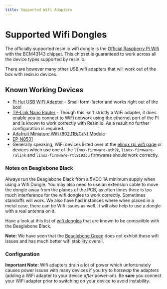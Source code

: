 ```yaml
---
title: Supported Wifi Adapters
---
```


# Supported Wifi Dongles

The officially supported resin.io wifi dongle is the [Official Raspberry Pi Wifi][rpi-official-wifi] with the BCM43143 chipset.
This chipset is guaranteed to work across all the device types supported by resin.io.

There are however many other USB wifi adapters that will work out of the box with resin.io devices.
## Known Working Devices

* [Pi Hut USB WiFi Adapter][pi-hut-usb] - Small form-factor and works right out
  of the box!
* [TP-Link Nano Router][nano-router] - Though this isn't strictly a WiFi
  adapter, it does enable you to connect to WiFi network using the ethernet port
  of the Pi and is known to work correctly with Resin.io. As a result no further
  configuration is required.
* [Adafruit Miniature Wifi (802.11B/G/N) Module][adafruit]
* [EP-N8531][epn8531]
* Generally speaking, WiFi devices listed over at the [elinux rpi wifi page][elinux] or devices which use one of the `linux-firmware-ath9k`, `linux-firmware-ralink` and `linux-firmware-rtl8192cu` firmwares should work correctly.

### Notes on Beaglebone Black

Always run the Beaglebone Black from a 5VDC 1A minimum supply when using a Wifi Dongle. You may also need to use an extension cable to move the dongle away from the planes of the PCB, as often times there is too much interference for the wifi dongles to work correctly. Sometimes standoffs will work. We also have had instances where when placed in a metal case, there can be Wifi issues as well. It will also help to use a dongle with a real antenna on it.

Have a look at this list of [wifi dongles][bbb-wifi-list] that are known to be compatible with the Beaglebone Black.

__Note:__ We have seen that the [Beaglebone Green][beaglebone-green-link] does not exhibit these wifi issues and has much better wifi
stability overall.

### Configuration

__Important Note:__ Wifi adapters drain a lot of power which unfortunately
causes power issues with many devices if you try to *hotswap* the adapters
(adding a WiFi adapter to your device *after* power-on). Be __sure__ you connect
your WiFi adapter prior to switching on your device to avoid instability.


[rpi]:http://www.raspberrypi.org/
[nano-router]:http://www.amazon.com/TP-LINK-TL-WR702N-Wireless-Repeater-150Mpbs/dp/B007PTCFFW
[adafruit]:http://www.adafruit.com/products/814
[epn8531]:http://www.amazon.com/BestDealUSA-EP-N8531-150Mbps-802-11n-Wireless/dp/B00AT7S060
[elinux]:http://elinux.org/RPi_USB_Wi-Fi_Adapters
[pi-hut-usb]:http://thepihut.com/products/usb-wifi-adapter-for-the-raspberry-pi
[bbb-wifi-list]:http://elinux.org/Beagleboard:BeagleBoneBlack#WIFI_Adapters
[connman]:http://en.wikipedia.org/wiki/ConnMan
[connman-format]:http://git.kernel.org/cgit/network/connman/connman.git/tree/doc/config-format.txt

[rpi-official-wifi]:https://www.raspberrypi.org/products/usb-wifi-dongle/
[beaglebone-green-link]:http://www.seeed.cc/beaglebone_green/
